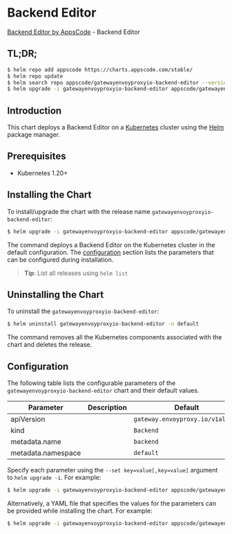 # Backend Editor

[Backend Editor by AppsCode](https://appscode.com) - Backend Editor

## TL;DR;

```bash
$ helm repo add appscode https://charts.appscode.com/stable/
$ helm repo update
$ helm search repo appscode/gatewayenvoyproxyio-backend-editor --version=v0.21.0
$ helm upgrade -i gatewayenvoyproxyio-backend-editor appscode/gatewayenvoyproxyio-backend-editor -n default --create-namespace --version=v0.21.0
```

## Introduction

This chart deploys a Backend Editor on a [Kubernetes](http://kubernetes.io) cluster using the [Helm](https://helm.sh) package manager.

## Prerequisites

- Kubernetes 1.20+

## Installing the Chart

To install/upgrade the chart with the release name `gatewayenvoyproxyio-backend-editor`:

```bash
$ helm upgrade -i gatewayenvoyproxyio-backend-editor appscode/gatewayenvoyproxyio-backend-editor -n default --create-namespace --version=v0.21.0
```

The command deploys a Backend Editor on the Kubernetes cluster in the default configuration. The [configuration](#configuration) section lists the parameters that can be configured during installation.

> **Tip**: List all releases using `helm list`

## Uninstalling the Chart

To uninstall the `gatewayenvoyproxyio-backend-editor`:

```bash
$ helm uninstall gatewayenvoyproxyio-backend-editor -n default
```

The command removes all the Kubernetes components associated with the chart and deletes the release.

## Configuration

The following table lists the configurable parameters of the `gatewayenvoyproxyio-backend-editor` chart and their default values.

|     Parameter      | Description |                   Default                   |
|--------------------|-------------|---------------------------------------------|
| apiVersion         |             | <code>gateway.envoyproxy.io/v1alpha1</code> |
| kind               |             | <code>Backend</code>                        |
| metadata.name      |             | <code>backend</code>                        |
| metadata.namespace |             | <code>default</code>                        |


Specify each parameter using the `--set key=value[,key=value]` argument to `helm upgrade -i`. For example:

```bash
$ helm upgrade -i gatewayenvoyproxyio-backend-editor appscode/gatewayenvoyproxyio-backend-editor -n default --create-namespace --version=v0.21.0 --set apiVersion=gateway.envoyproxy.io/v1alpha1
```

Alternatively, a YAML file that specifies the values for the parameters can be provided while
installing the chart. For example:

```bash
$ helm upgrade -i gatewayenvoyproxyio-backend-editor appscode/gatewayenvoyproxyio-backend-editor -n default --create-namespace --version=v0.21.0 --values values.yaml
```
